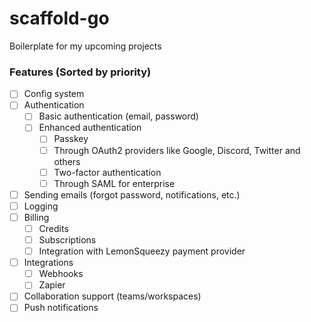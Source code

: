 # scaffold-go
Boilerplate for my upcoming projects

### Features (Sorted by priority)
- [ ] Config system
- [ ] Authentication
    - [ ] Basic authentication (email, password)
    - [ ] Enhanced authentication
        - [ ] Passkey
        - [ ] Through OAuth2 providers like Google, Discord, Twitter and others
        - [ ] Two-factor authentication
        - [ ] Through SAML for enterprise
- [ ] Sending emails (forgot password, notifications, etc.)
- [ ] Logging
- [ ] Billing
    - [ ] Credits
    - [ ] Subscriptions
    - [ ] Integration with LemonSqueezy payment provider
- [ ] Integrations
    - [ ] Webhooks
    - [ ] Zapier
- [ ] Collaboration support (teams/workspaces)
- [ ] Push notifications